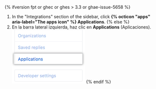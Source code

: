 {% ifversion fpt or ghec or ghes > 3.3 or ghae-issue-5658 %}
1. In the "Integrations" section of the sidebar, click **{% octicon "apps" aria-label="The apps icon" %} Applications**.
{% else %}
1. En la barra lateral izquierda, haz clic en **Applications** (Aplicaciones). ![Pestaña de aplicaciones](/assets/images/help/settings/settings-applications.png)
{% endif %}
